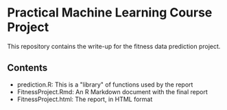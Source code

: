 Practical Machine Learning Course Project
========

This repository contains the write-up for the fitness data prediction project.

## Contents

* prediction.R: This is a "library" of functions used by the report
* FitnessProject.Rmd: An R Markdown document with the final report
* FitnessProject.html: The report, in HTML format